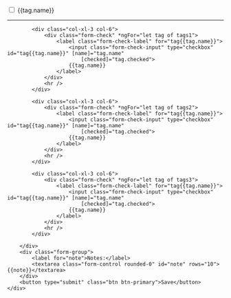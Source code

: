 <!-- Paint the product columns by name and paint the box for the notes. -->

<form  [snMarkAsTouched]="form" (ngSubmit)="addCart()">
  <div class="container">
        <div class="row pt-2">
            <div class="col-xl-3 col-6">
                <div class="form-check" *ngFor="let tag of tags">
                    <label class="form-check-label" for="tag{{tag.name}}">
                        <input class="form-check-input" type="checkbox" id="tag{{tag.name}}" [name]="tag.name"
                            [checked]="tag.checked">
                        {{tag.name}}
                    </label>
                </div>
                <hr />
            </div>

            <div class="col-xl-3 col-6">
                <div class="form-check" *ngFor="let tag of tags1">
                    <label class="form-check-label" for="tag{{tag.name}}">
                        <input class="form-check-input" type="checkbox" id="tag{{tag.name}}" [name]="tag.name"
                            [checked]="tag.checked">
                        {{tag.name}}
                    </label>
                </div>
                <hr />
            </div>

            <div class="col-xl-3 col-6">
                <div class="form-check" *ngFor="let tag of tags2">
                    <label class="form-check-label" for="tag{{tag.name}}">
                        <input class="form-check-input" type="checkbox" id="tag{{tag.name}}" [name]="tag.name"
                            [checked]="tag.checked">
                        {{tag.name}}
                    </label>
                </div>
                <hr />
            </div>

            <div class="col-xl-3 col-6">
                <div class="form-check" *ngFor="let tag of tags3">
                    <label class="form-check-label" for="tag{{tag.name}}">
                        <input class="form-check-input" type="checkbox" id="tag{{tag.name}}" [name]="tag.name"
                            [checked]="tag.checked">
                        {{tag.name}}
                    </label>
                </div>
                <hr />
            </div>

        </div>
        <div class="form-group">
            <label for="note">Notes:</label>
            <textarea class="form-control rounded-0" id="note" rows="10">{{note}}</textarea>
        </div>
        <button type="submit" class="btn btn-primary">Save</button>
    </div>
</form>